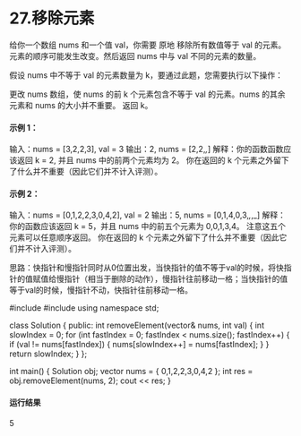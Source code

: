 # 27.移除元素
给你一个数组 nums 和一个值 val，你需要 原地 移除所有数值等于 val 的元素。元素的顺序可能发生改变。然后返回 nums 中与 val 不同的元素的数量。

假设 nums 中不等于 val 的元素数量为 k，要通过此题，您需要执行以下操作：

更改 nums 数组，使 nums 的前 k 个元素包含不等于 val 的元素。nums 的其余元素和 nums 的大小并不重要。
返回 k。

#### 示例 1：
输入：nums = [3,2,2,3], val = 3
输出：2, nums = [2,2,_,_]
解释：你的函数函数应该返回 k = 2, 并且 nums 中的前两个元素均为 2。
你在返回的 k 个元素之外留下了什么并不重要（因此它们并不计入评测）。

#### 示例 2：
输入：nums = [0,1,2,2,3,0,4,2], val = 2
输出：5, nums = [0,1,4,0,3,_,_,_]
解释：你的函数应该返回 k = 5，并且 nums 中的前五个元素为 0,0,1,3,4。
注意这五个元素可以任意顺序返回。
你在返回的 k 个元素之外留下了什么并不重要（因此它们并不计入评测）。

思路：快指针和慢指针同时从0位置出发，当快指针的值不等于val的时候，将快指针的值赋值给慢指针（相当于删除的动作），慢指针往前移动一格；当快指针的值等于val的时候，慢指针不动，快指针往前移动一格。

#include<iostream>
#include<vector>
using namespace std;

class Solution {
public:
	int removeElement(vector<int>& nums, int val) {
		int slowIndex = 0;
		for (int fastIndex = 0; fastIndex < nums.size(); fastIndex++) {
			if (val != nums[fastIndex]) {
				nums[slowIndex++] = nums[fastIndex];
			}
		}
		return slowIndex;
	}
};

int main() {
	Solution obj;
	vector<int> nums = { 0,1,2,2,3,0,4,2 };
	int res = obj.removeElement(nums, 2);
	cout << res;
}

#### 运行结果
5

